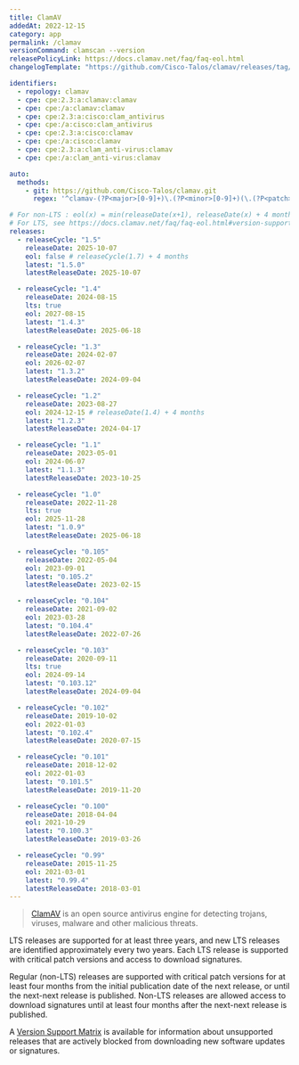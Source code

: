 ```yaml
---
title: ClamAV
addedAt: 2022-12-15
category: app
permalink: /clamav
versionCommand: clamscan --version
releasePolicyLink: https://docs.clamav.net/faq/faq-eol.html
changelogTemplate: "https://github.com/Cisco-Talos/clamav/releases/tag/clamav-__LATEST__"

identifiers:
  - repology: clamav
  - cpe: cpe:2.3:a:clamav:clamav
  - cpe: cpe:/a:clamav:clamav
  - cpe: cpe:2.3:a:cisco:clam_antivirus
  - cpe: cpe:/a:cisco:clam_antivirus
  - cpe: cpe:2.3:a:cisco:clamav
  - cpe: cpe:/a:cisco:clamav
  - cpe: cpe:2.3:a:clam_anti-virus:clamav
  - cpe: cpe:/a:clam_anti-virus:clamav

auto:
  methods:
    - git: https://github.com/Cisco-Talos/clamav.git
      regex: '^clamav-(?P<major>[0-9]+)\.(?P<minor>[0-9]+)(\.(?P<patch>[0-9]+))?$'

# For non-LTS : eol(x) = min(releaseDate(x+1), releaseDate(x) + 4 months) - see https://github.com/endoflife-date/endoflife.date/pull/7764
# For LTS, see https://docs.clamav.net/faq/faq-eol.html#version-support-matrix for EOL dates
releases:
  - releaseCycle: "1.5"
    releaseDate: 2025-10-07
    eol: false # releaseCycle(1.7) + 4 months
    latest: "1.5.0"
    latestReleaseDate: 2025-10-07

  - releaseCycle: "1.4"
    releaseDate: 2024-08-15
    lts: true
    eol: 2027-08-15
    latest: "1.4.3"
    latestReleaseDate: 2025-06-18

  - releaseCycle: "1.3"
    releaseDate: 2024-02-07
    eol: 2026-02-07
    latest: "1.3.2"
    latestReleaseDate: 2024-09-04

  - releaseCycle: "1.2"
    releaseDate: 2023-08-27
    eol: 2024-12-15 # releaseDate(1.4) + 4 months
    latest: "1.2.3"
    latestReleaseDate: 2024-04-17

  - releaseCycle: "1.1"
    releaseDate: 2023-05-01
    eol: 2024-06-07
    latest: "1.1.3"
    latestReleaseDate: 2023-10-25

  - releaseCycle: "1.0"
    releaseDate: 2022-11-28
    lts: true
    eol: 2025-11-28
    latest: "1.0.9"
    latestReleaseDate: 2025-06-18

  - releaseCycle: "0.105"
    releaseDate: 2022-05-04
    eol: 2023-09-01
    latest: "0.105.2"
    latestReleaseDate: 2023-02-15

  - releaseCycle: "0.104"
    releaseDate: 2021-09-02
    eol: 2023-03-28
    latest: "0.104.4"
    latestReleaseDate: 2022-07-26

  - releaseCycle: "0.103"
    releaseDate: 2020-09-11
    lts: true
    eol: 2024-09-14
    latest: "0.103.12"
    latestReleaseDate: 2024-09-04

  - releaseCycle: "0.102"
    releaseDate: 2019-10-02
    eol: 2022-01-03
    latest: "0.102.4"
    latestReleaseDate: 2020-07-15

  - releaseCycle: "0.101"
    releaseDate: 2018-12-02
    eol: 2022-01-03
    latest: "0.101.5"
    latestReleaseDate: 2019-11-20

  - releaseCycle: "0.100"
    releaseDate: 2018-04-04
    eol: 2021-10-29
    latest: "0.100.3"
    latestReleaseDate: 2019-03-26

  - releaseCycle: "0.99"
    releaseDate: 2015-11-25
    eol: 2021-03-01
    latest: "0.99.4"
    latestReleaseDate: 2018-03-01
---
```


> [ClamAV](https://www.clamav.net/) is an open source antivirus engine for detecting trojans,
> viruses, malware and other malicious threats.

LTS releases are supported for at least three years, and new LTS releases are identified
approximately every two years. Each LTS release is supported with critical patch versions and
access to download signatures.

Regular (non-LTS) releases are supported with critical patch versions for at least four months from
the initial publication date of the next release, or until the next-next release is published.
Non-LTS releases are allowed access to download signatures until at least four months after the
next-next release is published.

A [Version Support Matrix](https://docs.clamav.net/faq/faq-eol.html#version-support-matrix) is
available for information about unsupported releases that are actively blocked from downloading new
software updates or signatures.
